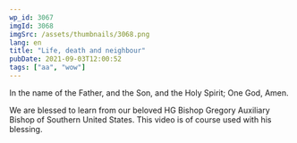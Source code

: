 ```yaml
---
wp_id: 3067
imgId: 3068
imgSrc: /assets/thumbnails/3068.png
lang: en
title: "Life, death and neighbour"
pubDate: 2021-09-03T12:00:52
tags: ["aa", "wow"]
---
```

<!-- page: 6 -->

<p>In the name of the Father, and the Son, and the Holy Spirit; One God, Amen.</p>
<p>We are blessed to learn from our beloved HG Bishop Gregory Auxiliary Bishop of Southern United States. This video is of course used with his blessing.</p>
<p>&nbsp;</p>
<p>&nbsp;</p>
